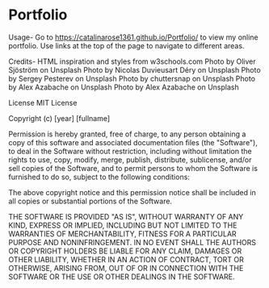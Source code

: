 # Portfolio
Usage-
Go to https://catalinarose1361.github.io/Portfolio/ to view my online portfolio. Use links at the top of the page to navigate to different areas.

Credits-
HTML inspiration and styles from w3schools.com
Photo by Oliver Sjöström on Unsplash
Photo by Nicolas Duvieusart Déry on Unsplash
Photo by Sergey Pesterev on Unsplash
Photo by chuttersnap on Unsplash
Photo by Alex Azabache on Unsplash
Photo by Alex Azabache on Unsplash


License
MIT License

Copyright (c) [year] [fullname]

Permission is hereby granted, free of charge, to any person obtaining a copy
of this software and associated documentation files (the "Software"), to deal
in the Software without restriction, including without limitation the rights
to use, copy, modify, merge, publish, distribute, sublicense, and/or sell
copies of the Software, and to permit persons to whom the Software is
furnished to do so, subject to the following conditions:

The above copyright notice and this permission notice shall be included in all
copies or substantial portions of the Software.

THE SOFTWARE IS PROVIDED "AS IS", WITHOUT WARRANTY OF ANY KIND, EXPRESS OR
IMPLIED, INCLUDING BUT NOT LIMITED TO THE WARRANTIES OF MERCHANTABILITY,
FITNESS FOR A PARTICULAR PURPOSE AND NONINFRINGEMENT. IN NO EVENT SHALL THE
AUTHORS OR COPYRIGHT HOLDERS BE LIABLE FOR ANY CLAIM, DAMAGES OR OTHER
LIABILITY, WHETHER IN AN ACTION OF CONTRACT, TORT OR OTHERWISE, ARISING FROM,
OUT OF OR IN CONNECTION WITH THE SOFTWARE OR THE USE OR OTHER DEALINGS IN THE
SOFTWARE.
